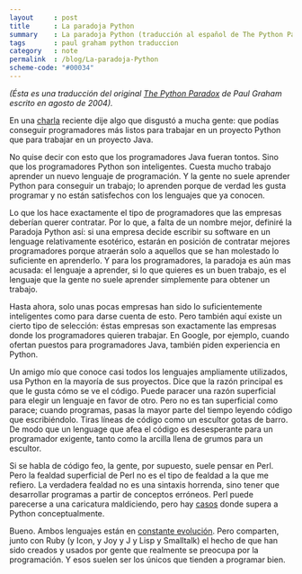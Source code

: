 ```yaml
---
layout     : post
title      : La paradoja Python
summary    : La paradoja Python (traducción al español de The Python Paradox de Paul Graham)
tags       : paul graham python traduccion
category   : note
permalink  : /blog/La-paradoja-Python
scheme-code: "#00034"
---
```


*(Ésta es una traducción del original [The Python Paradox][original]
de Paul Graham escrito en agosto de 2004).*

En una [charla][talk] reciente dije algo que disgustó a mucha
gente: que podías conseguir programadores más listos para trabajar
en un proyecto Python que para trabajar en un proyecto Java.

No quise decir con esto que los programadores Java fueran
tontos. Sino que los programadores Python son
inteligentes. Cuesta mucho trabajo aprender un nuevo lenguaje
de programación. Y la gente no suele aprender Python para
conseguir un trabajo; lo aprenden porque de verdad les
gusta programar y no están satisfechos con los lenguajes
que ya conocen.

Lo que los hace exactamente el tipo de programadores
que las empresas deberían querer contratar. Por lo que, a falta
de un nombre mejor, definiré la Paradoja Python así:
si una empresa decide escribir su software en un lenguage
relativamente esotérico, estarán en posición de contratar mejores
programadores porque atraerán solo a aquellos que
se han molestado lo suficiente en aprenderlo. Y para los programadores,
la paradoja es aún mas acusada: el lenguaje a aprender, si
lo que quieres es un buen trabajo, es el lenguaje que la
gente no suele aprender simplemente para obtener un trabajo.

Hasta ahora, solo unas pocas empresas han sido lo suficientemente inteligentes
como para darse cuenta de esto. Pero también aquí existe
un cierto tipo de selección: éstas empresas son exactamente las empresas
donde los programadores quieren trabajar. En Google, por ejemplo,
cuando ofertan puestos para programadores Java, también piden
experiencia en Python.

Un amigo mío que conoce casi todos los lenguajes ampliamente
utilizados, usa Python en la mayoría de sus proyectos. Dice que la razón principal
es que le gusta cómo se ve el código. Puede paracer una razón
superficial para elegir un lenguaje en favor de otro. Pero
no es tan superficial como parace; cuando programas, pasas
la mayor parte del tiempo leyendo código que escribiéndolo.
Tiras líneas de código como un escultor gotas de barro.
De modo que un lenguage que afea el código es desesperante
para un programador exigente, tanto como la arcilla llena de grumos
para un escultor.

Si se habla de código feo, la gente, por supuesto, suele pensar en Perl. Pero
la fealdad superficial de Perl no es el tipo de fealdad a la
que me refiero. La verdadera fealdad no es una sintaxis horrenda,
sino tener que desarrollar programas a partir de conceptos
erróneos. Perl puede parecerse a una caricatura maldiciendo,
pero hay [casos][cases] donde supera a Python conceptualmente.

Bueno. Ambos lenguajes están en [constante evolución][moving].
Pero comparten, junto con Ruby (y Icon, y Joy y J y Lisp y
Smalltalk) el hecho de que han sido creados y usados por
gente que realmente se preocupa por la programación. Y esos
suelen ser los únicos que tienden a programar bien.

[original]: http://www.paulgraham.com/pypar.html
[cases]: http://www.paulgraham.com/icad.html
[moving]: http://www.paulgraham.com/hundred.html
[talk]: http://www.paulgraham.com/gh.html
